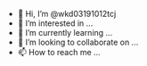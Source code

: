 - 👋 Hi, I’m @wkd03191012tcj
- 👀 I’m interested in ...
- 🌱 I’m currently learning ...
- 💞️ I’m looking to collaborate on ...
- 📫 How to reach me ...

<!---
wkd03191012tcj/wkd03191012tcj is a ✨ special ✨ repository because its `README.md` (this file) appears on your GitHub profile.
You can click the Preview link to take a look at your changes.
--->
